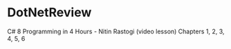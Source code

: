# DotNetReview

C# 8 Programming in 4 Hours - Nitin Rastogi (video lesson)
Chapters 1, 2, 3, 4, 5, 6
